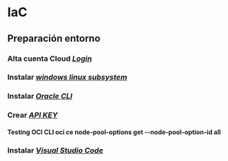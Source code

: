 # IaC

## Preparación entorno 

### Alta cuenta Cloud *[Login](https://signup.oraclecloud.com/)*

### Instalar  *[windows linux subsystem](https://docs.microsoft.com/es-es/windows/wsl/install-win10)*

### Instalar  *[Oracle CLI](https://docs.oracle.com/en-us/iaas/Content/API/SDKDocs/cliinstall.htm)*

### Crear *[API KEY](https://docs.oracle.com/es-ww/iaas/Content/Functions/Tasks/functionssetupapikey.htm)*

  #### Testing OCI CLI oci ce node-pool-options get --node-pool-option-id all

### Instalar *[Visual Studio Code](https://code.visualstudio.com/)*






